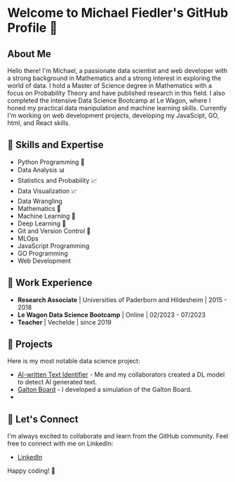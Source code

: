 # Welcome to Michael Fiedler's GitHub Profile 👋

## About Me

Hello there! I'm Michael, a passionate data scientist and web developer with a strong background in Mathematics and a strong interest in exploring the world of data. I hold a Master of Science degree in Mathematics with a focus on Probability Theory and have published research in this field. I also completed the intensive Data Science Bootcamp at Le Wagon, where I honed my practical data manipulation and machine learning skills. Currently I'm working on web development projects, developing my JavaScipt, GO, html, and React skills.

## 🚀 Skills and Expertise

- Python Programming 🐍
- Data Analysis 📊
- Statistics and Probability 📈
- Data Visualization 📈
- Data Wrangling
- Mathematics 🧮
- Machine Learning 🤖
- Deep Learning 🤖
- Git and Version Control 🌳
- MLOps
- JavaScript Programming
- GO Programming
- Web Development

## 💼 Work Experience

- **Research Associate** | Universities of Paderborn and Hildesheim | 2015 - 2018
- **Le Wagon Data Science Bootcamp** | Online | 02/2023 - 07/2023
- **Teacher** | Vechelde | since 2019

## 🌱 Projects

Here is my most notable data science project:

- [AI-written Text Identifier](https://github.com/michafdlr/AI_written_text_identifier) - Me and my collaborators created a DL model to detect AI generated text.
- [Galton Board](https://github.com/michafdlr/galtonBoard) - I developed a simulation of the Galton Board.
- 


## 🔗 Let's Connect

I'm always excited to collaborate and learn from the GitHub community. Feel free to connect with me on LinkedIn:

- [LinkedIn](https://www.linkedin.com/in/michael-f-863673260/)

Happy coding! 🚀
